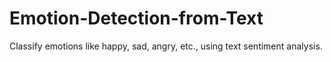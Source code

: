 # Emotion-Detection-from-Text
Classify emotions like happy, sad, angry, etc., using text sentiment analysis.
